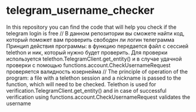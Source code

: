# telegram_username_checker
In this repository you can find the code that will help you check if the telegram login is free // В данном репозитории вы сможете найти код, который поможет вам проверить свободен ли логин телеграмма
Принцип действия программы: в функцию передается файл с сессией telethon и ник, который нужно будет проверить. Для проверки используется telethon.TelegramClient.get_entity() и в случае удачной проверки с помощью functions.account.CheckUsernameRequest проверяется валидность юзернейма
//
The principle of operation of the program: a file with a telethon session and a nickname is passed to the function, which will need to be checked. Telethon is used for verification.TelegramClient.get_entity() and in case of successful verification using functions.account.CheckUsernameRequest validates the username
